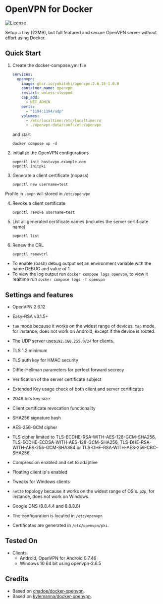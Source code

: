 # OpenVPN for Docker

[![License](https://img.shields.io/badge/license-MIT-blue.svg)](https://raw.githubusercontent.com/chadoe/docker-openvpn/master/LICENSE)

Setup a tiny (22MB), but full featured and secure OpenVPN server without effort using Docker.

## Quick Start

1. Create the docker-compose.yml file
   ```yaml
   services:
     openvpn:
       image: ghcr.io/yokitoki/openvpn:2.6.15-1.0.0
       container_name: openvpn
       restart: unless-stopped
       cap_add:
         - NET_ADMIN
       ports:
         - "1194:1194/udp"
       volumes:
         - /etc/localtime:/etc/localtime:ro
         - ./openvpn-data/conf:/etc/openvpn
   ```
   and start

   ```shell
   docker compose up -d
   ```

2. Initialize the OpenVPN configurations
   ```shell
   ovpnctl init host=vpn.example.com
   ovpnctl initpki
   ```

3. Generate a client certificate (nopass)
   ```shell
   ovpnctl new username=test
   ```
Profile in `.ovpn` will stored in `/etc/openvpn`

4. Revoke a client certificate
   ```shell
   ovpnctl revoke username=test
   ```
5. List all generated certificate names (includes the server certificate name)
   ```shell
   ovpnctl list
   ```

6. Renew the CRL
   ```shell
   ovpnctl renewcrl
   ```


* To enable (bash) debug output set an environment variable with the name DEBUG and value of 1
* To view the log output run `docker compose logs openvpn`, to view it realtime run `docker compose logs -f openvpn`

## Settings and features
* OpenVPN 2.6.12
* Easy-RSA v3.1.5+
* `tun` mode because it works on the widest range of devices. `tap` mode, for instance, does not work on Android, except if the device is rooted.
* The UDP server uses`192.168.255.0/24` for clients.
* TLS 1.2 minimum
* TLS auth key for HMAC security
* Diffie-Hellman parameters for perfect forward secrecy
* Verification of the server certificate subject
* Extended Key usage check of both client and server certificates
* 2048 bits key size
* Client certificate revocation functionality
* SHA256 signature hash
* AES-256-GCM cipher
* TLS cipher limited to TLS-ECDHE-RSA-WITH-AES-128-GCM-SHA256, TLS-ECDHE-ECDSA-WITH-AES-128-GCM-SHA256, TLS-DHE-RSA-WITH-AES-256-GCM-SHA384 or TLS-DHE-RSA-WITH-AES-256-CBC-SHA256
* Compression enabled and set to adaptive
* Floating client ip's enabled
* Tweaks for Windows clients
* `net30` topology because it works on the widest range of OS's. `p2p`, for instance, does not work on Windows.
* Google DNS (8.8.4.4 and 8.8.8.8)

* The configuration is located in `/etc/openvpn`
* Certificates are generated in `/etc/openvpn/pki`.


## Tested On

* Clients
  * Android, OpenVPN for Android 0.7.46
  * Windows 10 64 bit using openvpn-2.6.5

## Credits

- Based on [chadoe/docker-openvpn](https://github.com/chadoe/docker-openvpn).
- Based on [kylemanna/docker-openvpn](https://github.com/kylemanna/docker-openvpn).

